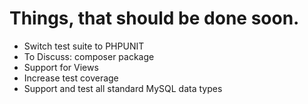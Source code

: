 Things, that should be done soon.
============

 - Switch test suite to PHPUNIT
 - To Discuss: composer package
 - Support for Views
 - Increase test coverage
 - Support and test all standard MySQL data types

